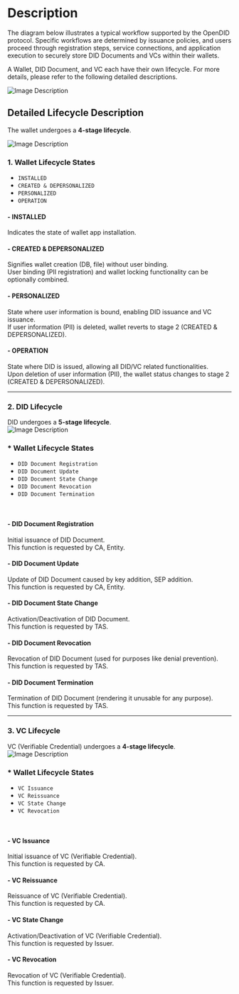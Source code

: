# Description
The diagram below illustrates a typical workflow supported by the OpenDID protocol. Specific workflows are determined by issuance policies, and users proceed through registration steps, service connections, and application execution to securely store DID Documents and VCs within their wallets.

A Wallet, DID Document, and VC each have their own lifecycle. For more details, please refer to the following detailed descriptions.

![Image Description](../../assets/overall_life_cycle.png)

## Detailed Lifecycle Description
The wallet undergoes a **4-stage lifecycle**.
<br>

![Image Description](../../assets/wallet_life_cycle.png)

### 1. Wallet Lifecycle States
* `INSTALLED`
* `CREATED & DEPERSONALIZED`
* `PERSONALIZED`
* `OPERATION`

#### - INSTALLED
Indicates the state of wallet app installation.

#### - CREATED & DEPERSONALIZED
Signifies wallet creation (DB, file) without user binding.
<br>
User binding (PII registration) and wallet locking functionality can be optionally combined.

#### - PERSONALIZED
State where user information is bound, enabling DID issuance and VC issuance.
<br>
If user information (PII) is deleted, wallet reverts to stage 2 (CREATED & DEPERSONALIZED).

#### - OPERATION
State where DID is issued, allowing all DID/VC related functionalities.
<br>
Upon deletion of user information (PII), the wallet status changes to stage 2 (CREATED & DEPERSONALIZED).

---

### 2. DID Lifecycle
DID undergoes a **5-stage lifecycle**.
<br>
![Image Description](../../assets/diddoc_life_cycle.png)
<!-- Spacing for line break -->

### * Wallet Lifecycle States
* `DID Document Registration`
* `DID Document Update`
* `DID Document State Change`
* `DID Document Revocation`
* `DID Document Termination`
<br>

#### - DID Document Registration
Initial issuance of DID Document.
<br>
This function is requested by CA, Entity.

#### - DID Document Update
Update of DID Document caused by key addition, SEP addition.
<br>
This function is requested by CA, Entity.

#### - DID Document State Change
Activation/Deactivation of DID Document.
<br>
This function is requested by TAS.

#### - DID Document Revocation
Revocation of DID Document (used for purposes like denial prevention).
<br>
This function is requested by TAS.

#### - DID Document Termination
Termination of DID Document (rendering it unusable for any purpose).
<br>
This function is requested by TAS.

---
### 3. VC Lifecycle
VC (Verifiable Credential) undergoes a **4-stage lifecycle**.
<br>
![Image Description](../../assets/vc_life_cycle.png)
<!-- Spacing for line break -->

### * Wallet Lifecycle States
* `VC Issuance`
* `VC Reissuance`
* `VC State Change`
* `VC Revocation`
<br>

#### - VC Issuance
Initial issuance of VC (Verifiable Credential).
<br>
This function is requested by CA.

#### - VC Reissuance
Reissuance of VC (Verifiable Credential).
<br>
This function is requested by CA.

#### - VC State Change
Activation/Deactivation of VC (Verifiable Credential).
<br>
This function is requested by Issuer.

#### - VC Revocation
Revocation of VC (Verifiable Credential).
<br>
This function is requested by Issuer.
